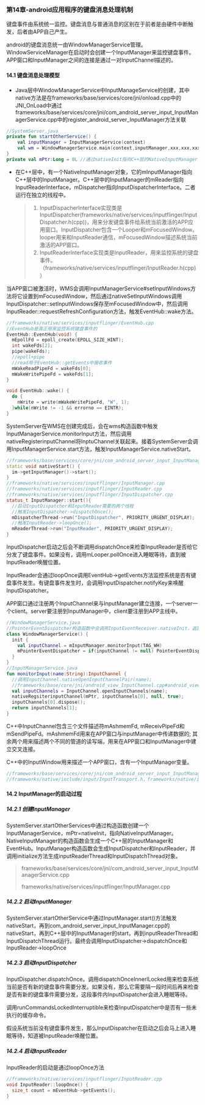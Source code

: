 ### 第14章-android应用程序的键盘消息处理机制

键盘事件由系统统一监控。键盘消息与普通消息的区别在于前者是由硬件中断触发，后者由APP自己产生。

android的键盘消息统一由WindowManagerService管理。WindowServiceManager在启动时会创建一个InputManager来监控键盘事件。APP窗口和InputManager之间的连接是通过一对InputChannel描述的。

#### 14.1 键盘消息处理模型

- Java层中WindowManagerService中InputManageService的创建，其中native方法是在frameworks/base/services/core/jni/onload.cpp中的JNI_OnLoad中通过frameworks/base/services/core/jni/com_android_server_input_InputManagerService.cpp中的register_android_server_InputManager方法关联

```kotlin
//SystemServer.java
private fun startOtherService() {
	val inputManager = InputManagerService(context)
	val wm = WindowManagerService.main(context,inputManager,xxx,xxx,xxx);  
}
private val mPtr:Long = 0L //通过nativeInit指向C++层的NativeInputManager
```

- 在C++层中，有一个NativeInputManager对象，它的mInputManager指向C++层中的InputManager。C++层中的InputManager的mReader指向InputReaderInterface，mDispatcher指向InputDispatcherInterface。二者运行在独立的线程中。

  > 1. InputDispacherInterface实现类是InputDispatcher(frameworks/native/services/inputflinger/InputDispatcher.h(cpp))，用来分发键盘事件给系统当前激活的APP应用窗口。InputDispatcher包含一个Looper和mFocusedWindow。looper用来和InputReader通信，mFocusedWindow描述系统当前激活的APP窗口。
  > 2. InputReaderInterface实现类是InputReader，用来监控系统的键盘事件。（frameworks/native/services/inputflinger/InputReader.h(cpp)）

当APP窗口被激活时，WMS会调用InputManagerService#setInputWindows方法将它设置到mFocusedWindow，然后通过nativeSetInputWindows调用InputDispatcher::setInputWindows保存至mFocusedWindow中，然后调用InputReader::requestRefreshConfiguration方法，触发EventHub::wake方法。

```c++
//frameworks/native/services/inputflinger/EventHub.cpp
//EventHub是真正用来监控系统键盘事件的
EventHub::EventHub(void) {
  mEpollFd = epoll_create(EPOLL_SIZE_HINT);
  int wakeFds[2];
  pipe(wakeFds);
  //epoll+pipe
  //read用于EventHub::getEvents中接收事件
  mWakeReadPipeFd = wakeFds[0];  
  mWakeWritePipeFd = wakeFds[1];
}

void EventHub::wake() {
  do {
    nWrite = write(mWakeWritePipeFd, "W", 1);
  }while(nWrite != -1 && errorno == EINTR);
}
```

SystemServer在WMS在创建完成后，会在wms构造函数中触发InputManagerService.monitorInput方法，然后调用nativeRegisterinputChannel将InptuChannel关联起来。接着SystemServer会调用InputManagerService.start方法，触发InputManagerService.nativeStart。

```c++
//frameworks/base/services/core/jni/com_android_server_input_InputManagerService.cpp
static void nativeStart() {
  im->getInputManager()->start();
}
//frameworks/native/services/inputflinger/InputManager.cpp
//frameworks/native/services/inputflinger/InputReader.cpp
//frameworks/native/services/inputflinger/InputDispatcher.cpp
status_t InputManager::start(){
  //启动InputDispatcher和InputReader需要的两个线程
  //触发InputDispatcher->dispatchOnce();
  mDispatcherThread->run("InputDispatcher", PRIORITY_URGENT_DISPLAY);
  //触发InputReader->loopOnce();
  mReaderThread->run("InputReader", PRIORITY_URGENT_DISPLAY);
}
```

InputDispatcher启动之后会不断调用dispatchOnce来检查InputReader是否给它分发了键盘事件。如果没有，调用mLooper.pollOnce进入睡眠等待，直到被InputReader唤醒位置。

InputReader会通过loopOnce调用EventHub->getEvents方法监控系统是否有键盘事件发生。有键盘事件发生时，会调用InputDispatcher.notifyKey来唤醒InputDispatcher。

APP窗口通过注册两个InputChannel来与InputManager建立连接，一个server一个client。server要注册到InputManager中，client要注册到APP主线中。

```kotlin
//WindowManagerService.java
//PointerEventDispatcher构造函数中会调用InputEventReceiver.nativeInit，返回一个NativeInputEventReceiver地址给mReceiverPtr，NativeInputEventReceiver包含一个C++层InputChannel对象（保存在InputConsumer）
class WindowManagerService() {
  init {
    val inputChannel = mInputManager.monitorInput(TAG_WH)
    mPointerEventDispatcher = if(inputChannel != null) PointerEventDispatcher(inputChannel) else null
  }
}
//InputManagerService.java
fun monitorInput(name:String):InputChannel {
  //调用InputChannel.nativeOpenInputChannelPair(name);
  //frameworks/base/core/jni/android_view_InputChannel.cpp#android_view_InputChannel_nativeOpenInputChannels()，创建两个C++层的InputChannel对象;
  val inputChannels = InputChannel.openInputChannels(name);
  nativeRegsiterinputChannel(mPtr, inputChannels[0], null, true);
  inputChannels[0].dispose();
  return inputChannels[1];
}
```

C++中InputChannel包含三个文件描述符mAshmemFd, mReceivPipeFd和mSendPipeFd。mAshmemFd用来在APP窗口与inputManager中传递数据的; 其余两个用来描述两个不同的管道的读写端，用来在APP窗口和InputManager中建立交叉连接。

C++中的InputWindow用来描述一个APP窗口，含有一个InputManager变量。

```c++
//frameworks/base/services/core/jni/com_android_server_input_InputManagerService.cpp
//frameworks/native/include/input/InputTransport.h，frameworks/native/input/InputTransport.cpp中包含InputChannel
```

#### 14.2 InputManager的启动过程

##### 14.2.1 创建InputManager

SystemServer.startOtherServices中通过构造函数创建一个InputManagerService，mPtr=nativeInit，指向NativeInputManager。NativeInputManager的构造函数会生成一个C++层的InputManager和EventHub。InputManager构造函数会生成InputDispatcher和InputReader，并调用initialize方法生成inputReaderThread和InputDispatchThread对象。

> frameworks/base/services/core/jni/com_android_server_input_InputManagerService.cpp
>
> frameworks/native/services/inputflinger/InputManager.cpp

##### 14.2.2 启动InputManager

SystemServer.startOtherService中通过InputManager.start()方法触发nativeStart，再到com_android_server_input_InputManager.cpp的nativeStart，再到C++层中的InputManager的start，再到inputReaderThread和InputDispatchThread运行。最终会调用InputDispatcher->dispatchOnce和InputReader->loopOnce

##### 14.2.3 启动InputDispatcher

InputDispatcher.dispatchOnce。调用dispatchOnceInnerlLocked用来检查系统当前是否有新的键盘事件需要分发。如果没有，那么它需要隔一段时间后再来检查是否有新的键盘事件需要分发，这段事件内InputDispatcher会进入睡眠等待。

调用runCommandsLockedInterruptible来检查InputDispatcher中是否有一些未执行的缓存命令。

假设系统当前没有键盘事件发生，那么InputDispatcher在启动之后会马上进入睡眠等待，知道被InputReader唤醒位置。

##### 14.2.4 启动InputReader

InputReader的启动是通过loopOnce方法

```c++
//frameworks/native/services/inputflinger/InputReader.cpp
void InputReader::loopOnce() {
  size_t count = mEventHub->getEvents();
}
```



